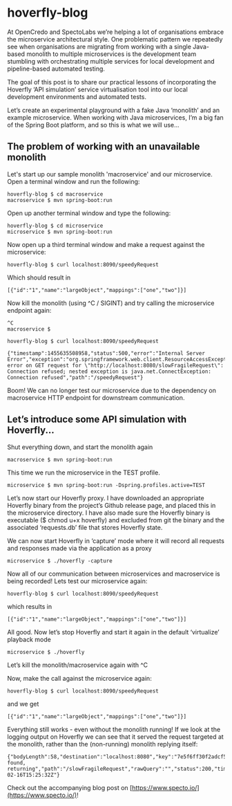 # hoverfly-blog

At OpenCredo and SpectoLabs we’re helping a lot of organisations embrace the microservice architectural style. One problematic pattern we repeatedly see when organisations are migrating from working with a single Java-based monolith to multiple microservices is the development team stumbling with orchestrating multiple services for local development and pipeline-based automated testing. 

The goal of this post is to share our practical lessons of incorporating the Hoverfly ‘API simulation’ service virtualisation tool into our local development environments and automated tests.

Let’s create an experimental playground with a fake Java ‘monolith’ and an example microservice. When working with Java microservices, I’m a big fan of the Spring Boot platform, and so this is what we will use...

## The problem of working with an unavailable monolith
Let's start up our sample monolith 'macroservice' and our microservice. Open a terminal window and run the following:

```
hoverfly-blog $ cd macroservice
macroservice $ mvn spring-boot:run
```

Open up another terminal window and type the following:

```
hoverfly-blog $ cd microservice
microservice $ mvn spring-boot:run
```

Now open up a third terminal window and make a request against the microservice:


```
hoverfly-blog $ curl localhost:8090/speedyRequest
```
Which should result in

```
[{"id":"1","name":"largeObject","mappings":["one","two"]}]
```

Now kill the monolith (using ^C / SIGINT) and try calling the microservice endpoint again:
```
^C
macroservice $
```

```
hoverfly-blog $ curl localhost:8090/speedyRequest
```
```
{"timestamp":1455635508958,"status":500,"error":"Internal Server Error","exception":"org.springframework.web.client.ResourceAccessException","message":"I/O error on GET request for \"http://localhost:8080/slowFragileRequest\": Connection refused; nested exception is java.net.ConnectException: Connection refused","path":"/speedyRequest"}
```

Boom! We can no longer test our microservice due to the dependency on macroservice HTTP endpoint for downstream communication.

## Let’s introduce some API simulation with Hoverfly...

Shut everything down, and start the monolith again

```
macroservice $ mvn spring-boot:run
```

This time we run the microservice in the TEST profile. 

```
microservice $ mvn spring-boot:run -Dspring.profiles.active=TEST
```

Let’s now start our Hoverfly proxy. I have downloaded an appropriate Hoverfly binary from the project’s Github release page, and placed this in the microservice directory. I have also made sure the Hoverfly binary is executable ($ chmod u+x hoverfly) and excluded from git the binary and the associated ‘requests.db’ file that stores Hoverfly state.

We can now start Hoverfly in ‘capture’ mode where it will record all requests and responses made via the application as a proxy
```
microservice $ ./hoverfly -capture
```
Now all of our communication between microservices and macroservice is being recorded! Lets test our microservice again:
```
hoverfly-blog $ curl localhost:8090/speedyRequest
```
which results in 
```
[{"id":"1","name":"largeObject","mappings":["one","two"]}]
```

All good. Now let’s stop Hoverfly and start it again in the default ‘virtualize’ playback mode
```
microservice $ ./hoverfly
```
Let’s kill the monolith/macroservice again with ^C

Now, make the call against the microservice again:

```
hoverfly-blog $ curl localhost:8090/speedyRequest
```

and we get 
```
[{"id":"1","name":"largeObject","mappings":["one","two"]}]
```

Everything still works - even without the monolith running! If we look at the logging output on Hoverfly we can see that it served the request targeted at the monolith, rather than the (non-running) monolith replying itself:
```
{"bodyLength":58,"destination":"localhost:8080","key":"7e5f6ff30f2adcf5d402e7bbbaf632db","level":"info","method":"GET","middleware":"","mode":"virtualize","msg":"Response found, returning","path":"/slowFragileRequest","rawQuery":"","status":200,"time":"2016-02-16T15:25:32Z"}
```
Check out the accompanying blog post on [https://www.specto.io/](https://www.specto.io/)!